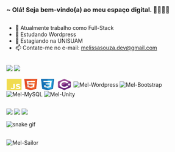 ### ~ Olá! Seja bem-vindo(a) ao meu espaço digital. 🌌👩‍🚀✨
##

- 🔭 Atualmente trabalho como Full-Stack
- 🌱 Estudando Wordpress
- 👯 Estagiando na UNISUAM
- 📫 Contate-me no e-mail: melissasouza.dev@gmail.com
  
<br>

<div>
<img src="https://github-readme-stats.vercel.app/api?username=melissaspace&show_icons=true&theme=cobalt">
<img src="https://github-readme-stats.vercel.app/api/top-langs/?username=melissaspace&hide_progress=true&theme=cobalt">
</div>

<div style="display: inline_block"><br>
  <img align="center" alt="Mel-Js" height="30" width="40" src="https://raw.githubusercontent.com/devicons/devicon/master/icons/javascript/javascript-plain.svg">
  <img align="center" alt="Mel-HTML" height="30" width="40" src="https://raw.githubusercontent.com/devicons/devicon/master/icons/html5/html5-original.svg">
  <img align="center" alt="Mel-CSS" height="30" width="40" src="https://raw.githubusercontent.com/devicons/devicon/master/icons/css3/css3-original.svg">
  <img align="center" alt="Mel-Csharp" height="30" width="40" src="https://raw.githubusercontent.com/devicons/devicon/master/icons/csharp/csharp-original.svg">
  <img align="center" alt="Mel-Wordpress" height="30" width="40" src="https://cdn.jsdelivr.net/gh/devicons/devicon@latest/icons/wordpress/wordpress-plain.svg">
  <img align="center" alt="Mel-Bootstrap" height="35" width="40" src="https://cdn.jsdelivr.net/gh/devicons/devicon@latest/icons/bootstrap/bootstrap-original.svg" />     
  <img align="center" alt="Mel-MySQL" height="30" width="40" src="https://cdn.jsdelivr.net/gh/devicons/devicon@latest/icons/mysql/mysql-original.svg" >
  <img align="center" alt="Mel-Unity" height="30" width="40" 
src="https://cdn.jsdelivr.net/gh/devicons/devicon@latest/icons/unity/unity-original.svg">
</div>

##

<div>
  <a href = "mailto:melissasouza.dev@gmail.com"><img src="https://img.shields.io/badge/-Gmail-%23333?style=for-the-badge&logo=gmail&logoColor=white" target="_blank"></a>
  <a href="https://www.linkedin.com/in/melissacraveiro" target="_blank"><img src="https://img.shields.io/badge/-LinkedIn-%230077B5?style=for-the-badge&logo=linkedin&logoColor=white" target="_blank"></a>
  <a href="https://www.melissaspace.wordpress.com" target="_blank"><img src="https://img.shields.io/badge/Wordpress-21759B?style=for-the-badge&logo=wordpress&logoColor=white" target="_blank"></a>
</div>

![snake gif](https://github.com/melissaspace/melissaspace.git/blob/output/github-contribution-grid-snake.svg)

<br>
<img alt="Mel-Sailor" height="148" width="200"
src="https://media0.giphy.com/media/v1.Y2lkPTc5MGI3NjExMWRvcWMxanA3cGduZDcyYWNrOGE1Mno5YnIzdndjeGV2M3JteGV0byZlcD12MV9pbnRlcm5hbF9naWZfYnlfaWQmY3Q9Zw/14t91QH2dEv9sI/giphy.gif">
